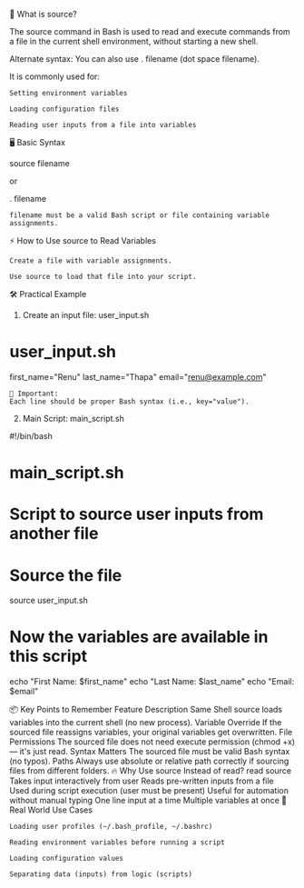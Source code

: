 📢 What is source?

The source command in Bash is used to read and execute commands from a file in the current shell environment, without starting a new shell.

Alternate syntax: You can also use . filename (dot space filename).

It is commonly used for:

    Setting environment variables

    Loading configuration files

    Reading user inputs from a file into variables

🖥️ Basic Syntax

source filename

or

. filename

    filename must be a valid Bash script or file containing variable assignments.

⚡ How to Use source to Read Variables

    Create a file with variable assignments.

    Use source to load that file into your script.

🛠️ Practical Example
1. Create an input file: user_input.sh

# user_input.sh
first_name="Renu"
last_name="Thapa"
email="renu@example.com"

    📄 Important:
    Each line should be proper Bash syntax (i.e., key="value").

2. Main Script: main_script.sh

#!/bin/bash
# main_script.sh
# Script to source user inputs from another file

# Source the file
source user_input.sh

# Now the variables are available in this script
echo "First Name: $first_name"
echo "Last Name: $last_name"
echo "Email: $email"

📦 Key Points to Remember
Feature	Description
Same Shell	source loads variables into the current shell (no new process).
Variable Override	If the sourced file reassigns variables, your original variables get overwritten.
File Permissions	The sourced file does not need execute permission (chmod +x) — it's just read.
Syntax Matters	The sourced file must be valid Bash syntax (no typos).
Paths	Always use absolute or relative path correctly if sourcing files from different folders.
🔥 Why Use source Instead of read?
read	source
Takes input interactively from user	Reads pre-written inputs from a file
Used during script execution (user must be present)	Useful for automation without manual typing
One line input at a time	Multiple variables at once
📖 Real World Use Cases

    Loading user profiles (~/.bash_profile, ~/.bashrc)

    Reading environment variables before running a script

    Loading configuration values

    Separating data (inputs) from logic (scripts)